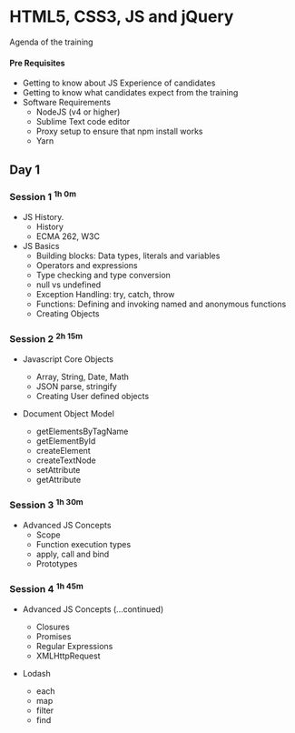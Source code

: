 # HTML5, CSS3, JS and jQuery
Agenda of the training

#### Pre Requisites
* Getting to know about JS Experience of candidates
* Getting to know what candidates expect from the training
* Software Requirements
  - NodeJS (v4 or higher)
  - Sublime Text code editor
  - Proxy setup to ensure that npm install works
  - Yarn

## Day 1
### Session 1 <sup>1h 0m</sup>
* JS History.
  - History
  - ECMA 262, W3C
* JS Basics
  - Building blocks: Data types, literals and variables
  - Operators and expressions
  - Type checking and type conversion
  - null vs undefined
  - Exception Handling: try, catch, throw
  - Functions: Defining and invoking named and anonymous functions
  - Creating Objects

### Session 2 <sup>2h 15m</sup>
* Javascript Core Objects
  - Array, String, Date, Math
  - JSON parse, stringify
  - Creating User defined objects

* Document Object Model
  - getElementsByTagName
  - getElementById
  - createElement
  - createTextNode
  - setAttribute
  - getAttribute

### Session 3 <sup>1h 30m</sup>
* Advanced JS Concepts
  - Scope
  - Function execution types
  - apply, call and bind
  - Prototypes

### Session 4 <sup>1h 45m</sup>
* Advanced JS Concepts (...continued)
  - Closures
  - Promises
  - Regular Expressions
  - XMLHttpRequest

* Lodash
  - each
  - map
  - filter
  - find

